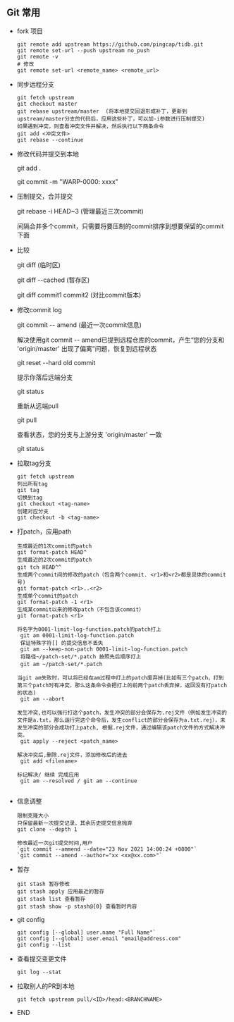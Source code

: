 ## Git 常用

- fork 项目
  
  ```shell
  git remote add upstream https://github.com/pingcap/tidb.git
  git remote set-url --push upstream no_push
  git remote -v
  # 修改
  git remote set-url <remote_name> <remote_url>
  ```

- 同步远程分支
  
  ```shell
  git fetch upstream
  git checkout master
  git rebase upstream/master  (将本地提交回退形成补丁，更新到upstream/master分支的代码后，应用这些补丁，可以加-i参数进行压制提交)
  如果遇到冲突，则查看冲突文件并解决，然后执行以下两条命令
  git add <冲突文件>
  git rebase --continue
  ```

- 修改代码并提交到本地
  
  git add .
  
  git commit -m "WARP-0000: xxxx"

- 压制提交，合并提交
  
  git rebase -i HEAD~3 (管理最近三次commit)
  
  间隔合并多个commit，只需要将要压制的commit排序到想要保留的commit下面

- 比较
  
  git diff  (临时区)
  
  git diff --cached (暂存区)
  
  git diff commit1 commit2 (对比commit版本)

- 修改commit log
  
  git commit -- amend  (最近一次commit信息)
  
  解决使用git commit -- amend已提到远程仓库的commit，产生“您的分支和 'origin/master' 出现了偏离”问题，恢复到远程状态
  
  git reset --hard old commit
  
  提示你落后远端分支
  
  git status
  
  重新从远端pull
  
  git pull
  
  查看状态，您的分支与上游分支 'origin/master' 一致
  
  git status

- 拉取tag分支
  
  ```
  git fetch upstream  
  列出所有tag
  git tag
  切换到tag
  git checkout <tag-name>
  创建对应分支
  git checkout -b <tag-name>
  ```

- 打patch，应用path
  
  ```
  生成最近的1次commit的patch
  git format-patch HEAD^
  生成最近的2次commit的patch
  git tch HEAD^^　　　　　　
  生成两个commit间的修改的patch（包含两个commit. <r1>和<r2>都是具体的commit号)
  git format-patch <r1>..<r2>          
  生成单个commit的patch
  git format-patch -1 <r1>                                                 
  生成某commit以来的修改patch（不包含该commit）
  git format-patch <r1> 
  
  将名字为0001-limit-log-function.patch的patch打上
   git am 0001-limit-log-function.patch  
   保证特殊字符[] 的提交信息不丢失
   git am --keep-non-patch 0001-limit-log-function.patch  
   将路径~/patch-set/*.patch 按照先后顺序打上
   git am ~/patch-set/*.patch　　　　　　　　　　　
  
  当git am失败时，可以将已经在am过程中打上的patch废弃掉(比如有三个patch，打到第三个patch时有冲突，那么这条命令会把打上的前两个patch丢弃掉，返回没有打patch的状态)
   git am --abort
  
  发生冲突,也可以强行打这个patch，发生冲突的部分会保存为.rej文件（例如发生冲突的文件是a.txt，那么运行完这个命令后，发生conflict的部分会保存为a.txt.rej），未发生冲突的部分会成功打上patch, 根据.rej文件，通过编辑该patch文件的方式解决冲突。
   git apply --reject <patch_name>
  
  解决冲突后,删除.rej文件，添加修改后的进去
   git add <filename>
  
  标记解决/ 继续 完成应用
   git am --resolved / git am --continue
                                       
  ```

- 信息调整
  
  ```
  限制克隆大小
  只保留最新一次提交记录，其余历史提交信息抛弃  
  git clone --depth 1 
  
  修改最近一次git提交时间,用户
  `git commit --ammend --date="23 Nov 2021 14:00:24 +0800"`
  `git commit --amend --author="xx <xx@xx.com>"`
  ```

- 暂存
  
  ```
  git stash 暂存修改
  git stash apply 应用最近的暂存
  git stash list 查看暂存
  git stash show -p stash@{0} 查看暂时内容
  ```

- git config
  
  ```
  git config [--global] user.name "Full Name"`
  git config [--global] user.email "email@address.com"
  git config --list
  ```

- 查看提交变更文件
  
  `git log --stat`

- 拉取别人的PR到本地
  
  `git fetch upstream pull/<ID>/head:<BRANCHNAME>`

- END
